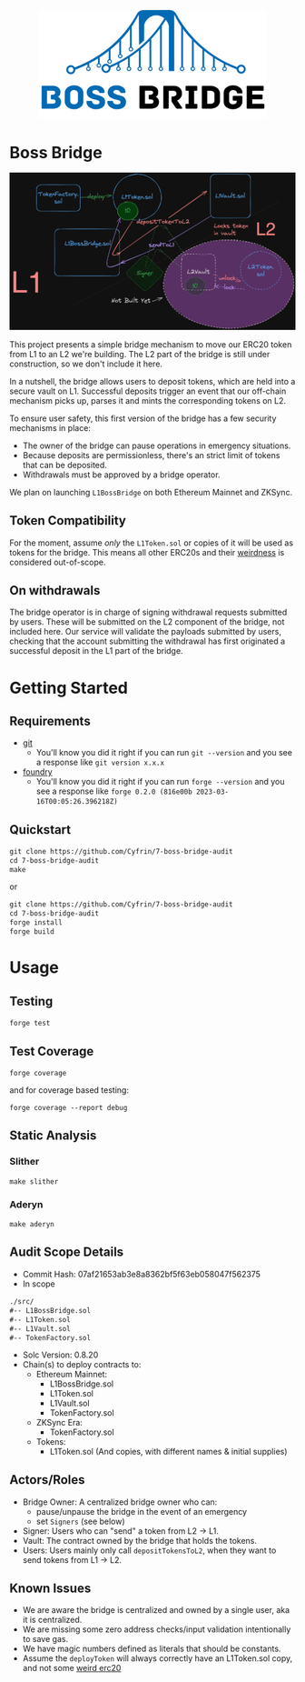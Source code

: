 <p align="center">
<img src="./images/boss-bridge.png" width="400" alt="puppy-raffle">
<br/>

# Boss Bridge

![Boss Bridge](./images/boss-bridge2.png)

This project presents a simple bridge mechanism to move our ERC20 token from L1 to an L2 we're building.
The L2 part of the bridge is still under construction, so we don't include it here.

In a nutshell, the bridge allows users to deposit tokens, which are held into a secure vault on L1. Successful deposits trigger an event that our off-chain mechanism picks up, parses it and mints the corresponding tokens on L2.

To ensure user safety, this first version of the bridge has a few security mechanisms in place:

- The owner of the bridge can pause operations in emergency situations.
- Because deposits are permissionless, there's an strict limit of tokens that can be deposited.
- Withdrawals must be approved by a bridge operator.

We plan on launching `L1BossBridge` on both Ethereum Mainnet and ZKSync.

## Token Compatibility

For the moment, assume _only_ the `L1Token.sol` or copies of it will be used as tokens for the bridge. This means all other ERC20s and their [weirdness](https://github.com/d-xo/weird-erc20) is considered out-of-scope.

## On withdrawals

The bridge operator is in charge of signing withdrawal requests submitted by users. These will be submitted on the L2 component of the bridge, not included here. Our service will validate the payloads submitted by users, checking that the account submitting the withdrawal has first originated a successful deposit in the L1 part of the bridge.

# Getting Started

## Requirements

- [git](https://git-scm.com/book/en/v2/Getting-Started-Installing-Git)
  - You'll know you did it right if you can run `git --version` and you see a response like `git version x.x.x`
- [foundry](https://getfoundry.sh/)
  - You'll know you did it right if you can run `forge --version` and you see a response like `forge 0.2.0 (816e00b 2023-03-16T00:05:26.396218Z)`

## Quickstart

```
git clone https://github.com/Cyfrin/7-boss-bridge-audit
cd 7-boss-bridge-audit
make
```

or

```
git clone https://github.com/Cyfrin/7-boss-bridge-audit
cd 7-boss-bridge-audit
forge install
forge build
```

# Usage

## Testing

```
forge test
```

## Test Coverage

```
forge coverage
```

and for coverage based testing:

```
forge coverage --report debug
```

## Static Analysis

### Slither

```
make slither
```

### Aderyn

```
make aderyn
```

## Audit Scope Details

- Commit Hash: 07af21653ab3e8a8362bf5f63eb058047f562375
- In scope

```
./src/
#-- L1BossBridge.sol
#-- L1Token.sol
#-- L1Vault.sol
#-- TokenFactory.sol
```

- Solc Version: 0.8.20
- Chain(s) to deploy contracts to:
  - Ethereum Mainnet:
    - L1BossBridge.sol
    - L1Token.sol
    - L1Vault.sol
    - TokenFactory.sol
  - ZKSync Era:
    - TokenFactory.sol
  - Tokens:
    - L1Token.sol (And copies, with different names & initial supplies)

## Actors/Roles

- Bridge Owner: A centralized bridge owner who can:
  - pause/unpause the bridge in the event of an emergency
  - set `Signers` (see below)
- Signer: Users who can "send" a token from L2 -> L1.
- Vault: The contract owned by the bridge that holds the tokens.
- Users: Users mainly only call `depositTokensToL2`, when they want to send tokens from L1 -> L2.

## Known Issues

- We are aware the bridge is centralized and owned by a single user, aka it is centralized.
- We are missing some zero address checks/input validation intentionally to save gas.
- We have magic numbers defined as literals that should be constants.
- Assume the `deployToken` will always correctly have an L1Token.sol copy, and not some [weird erc20](https://github.com/d-xo/weird-erc20)
